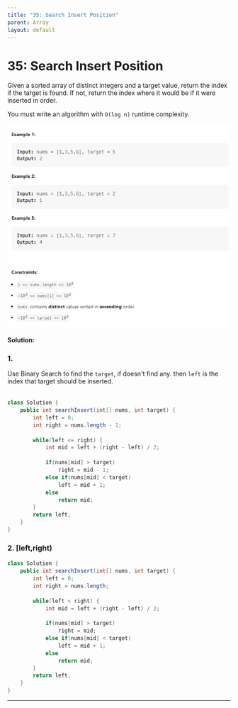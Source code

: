 ```yaml
---
title: "35: Search Insert Position"
parent: Array
layout: default
---
```


# 35: Search Insert Position

Given a sorted array of distinct integers and a target value, return the index if the target is found. If not, return the index where it would be if it were inserted in order.

You must write an algorithm with `O(log n)` runtime complexity.

![Example](../../assets/35.png)

**Solution:**

### 1.

Use Binary Search to find the `target`, if doesn't find any. then `left` is the index that target should be inserted.

```java

class Solution {
    public int searchInsert(int[] nums, int target) {
        int left = 0;
        int right = nums.length - 1;

        while(left <= right) {
            int mid = left + (right - left) / 2;

            if(nums[mid] > target)
                right = mid - 1;
            else if(nums[mid] < target)
                left = mid + 1;
            else
                return mid;
        }
        return left;
    }
}
```

### 2. [left,right)

```java
class Solution {
    public int searchInsert(int[] nums, int target) {
        int left = 0;
        int right = nums.length;

        while(left < right) {
            int mid = left + (right - left) / 2;

            if(nums[mid] > target)
                right = mid;
            else if(nums[mid] < target)
                left = mid + 1;
            else
                return mid;
        }
        return left;
    }
}
```

---
